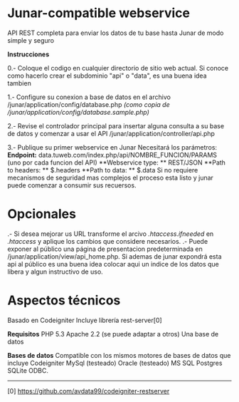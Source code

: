 Junar-compatible webservice
==========================

API REST completa para enviar los datos de tu base hasta Junar de modo simple y seguro

**Instrucciones**

0.- Coloque el codigo en cualquier directorio de sitio web actual.
Si conoce como hacerlo crear el subdominio "api" o "data", es una buena idea tambien

1.- Configure su conexion a base de datos en el archivo
	/junar/application/config/database.php 
	*(como copia de /junar/application/config/database.sample.php)*

2.- Revise el controlador principal para insertar alguna consulta a su base de datos y comenzar a usar el API
	/junar/application/controller/api.php

3.- Publique su primer webservice en Junar
Necesitará los parámetros:
**Endpoint:** data.tuweb.com/index.php/api/NOMBRE_FUNCION/PARAMS (uno por cada funcion del API)
**Webservice type: ** REST/JSON
**Path to headers: ** $.headers
**Path to data: ** $.data
Si no requiere mecanismos de seguridad mas complejos el proceso esta listo y junar puede comenzar a consumir sus recuersos.


Opcionales
==========
.- Si desea mejorar us URL transforme el arcivo *.htaccess.ifneeded* en *.htaccess* y aplique los cambios que considere necesarios.
.- Puede exponer al público una página de presentacion predeterminada en /junar/application/view/api_home.php. 
Si ademas de junar expondrá esta api al público es una buena idea colocar aqui un indice de los datos que libera y algun instructivo de uso.


Aspectos técnicos
=================
Basado en Codeigniter
Incluye librería rest-server[0] 

**Requisitos**
PHP 5.3
Apache 2.2 (se puede adaptar a otros)
Una base de datos

**Bases de datos**
Compatible con los mismos motores de bases de datos que incluye Codeigniter
MySql (testeado)
Oracle (testeado)
MS SQL
Postgres
SQLite
ODBC.


--------------------------------------------------------
[0] https://github.com/avdata99/codeigniter-restserver
